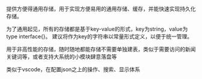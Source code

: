 提供方便得通用存储，用于实现方便易用的通用存储、缓存，并能快速实现持久化存储。

为了通用起见，所有的存储都是基于key-value的形式，key为string，value为type interface{}。
建议将作为key的字符串以常量形式定义，以便于统一管理。

用于非高性能的存储，随时随地都能存储不需要单独建表，类似于需要访问的新闻关键词等，或者支持大系统的小模块肆意落盘等

类似于vscode，在配置json之上的操作、搜索、显示体系